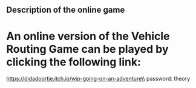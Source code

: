## Description of the online game

# An online version of the Vehicle Routing Game can be played by clicking the following link:

https://didadoortje.itch.io/wip-going-on-an-adventure\\
password: theory
